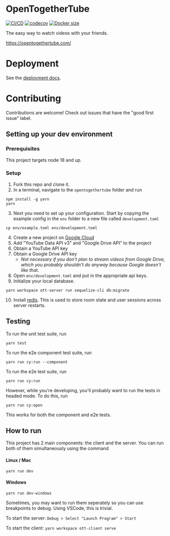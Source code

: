 # OpenTogetherTube

[![CI/CD](https://github.com/dyc3/opentogethertube/actions/workflows/main.yml/badge.svg)](https://github.com/dyc3/opentogethertube/actions/workflows/main.yml)
[![codecov](https://codecov.io/gh/dyc3/opentogethertube/branch/master/graph/badge.svg)](https://codecov.io/gh/dyc3/opentogethertube)
[![Docker size](https://img.shields.io/docker/image-size/dyc3/opentogethertube)](https://hub.docker.com/r/dyc3/opentogethertube)

The easy way to watch videos with your friends.

https://opentogethertube.com/

# Deployment

See the [deployment docs](docs/how-to-deploy.md).

# Contributing

Contributions are welcome! Check out issues that have the "good first issue" label.

## Setting up your dev environment

### Prerequisites

This project targets node 18 and up.

### Setup

1. Fork this repo and clone it.
2. In a terminal, navigate to the `opentogethertube` folder and run
```
npm install -g yarn
yarn
```
3. Next you need to set up your configuration. Start by copying the example
config in the `env` folder to a new file called `development.toml`
```
cp env/example.toml env/development.toml
```
4. Create a new project on [Google Cloud](https://console.cloud.google.com)
5. Add "YouTube Data API v3" and "Google Drive API" to the project
6. Obtain a YouTube API key
7. Obtain a Google Drive API key
	- _Not necessary if you don't plan to stream videos from Google Drive, which you probably shouldn't do anyway because Google doesn't like that._
8. Open `env/development.toml` and put in the appropriate api keys.
9. Initialize your local database.
```
yarn workspace ott-server run sequelize-cli db:migrate
```
10.  Install [redis](https://redis.io). This is used to store room state and user sessions across server restarts.

## Testing

To run the unit test suite, run
```
yarn test
```

To run the e2e component test suite, run
```
yarn run cy:run --component
```

To run the e2e test suite, run
```
yarn run cy:run
```

However, while you're developing, you'll probably want to run the tests in headed mode. To do this, run
```
yarn run cy:open
```
This works for both the component and e2e tests.

## How to run

This project has 2 main components: the client and the server. You can run
both of them simultaneously using the command
#### Linux / Mac
```
yarn run dev
```
#### Windows
```
yarn run dev-windows
```

Sometimes, you may want to run them seperately so you can use breakpoints to
debug. Using VSCode, this is trivial.

To start the server: `Debug > Select "Launch Program" > Start`

To start the client: `yarn workspace ott-client serve`
